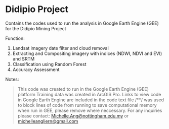 # Didipio Project
Contains the codes used to run the analysis in Google Earth Engine (GEE) for the Didipio Mining Project

Function: 
1) Landsat imagery date filter and cloud removal
2) Extracting and Compositing imagery with indices (NDWI, NDVI and EVI) and SRTM
3) Classification using Random Forest
4) Accuracy Assessment

Notes:
> This code was created to run in the Google Earth Engine (GEE) platform
> Training data was created in ArcGIS Pro. 
> Links to view code in Google Earth Engine are included in the code text file
> /**/ was used to block lines of code from running to save computational memory when run in GEE, please remove where neccessary.
> For any inquiries please contact: Michelle.Ang@nottingham.edu.my or michelleangliern@gmail.com
